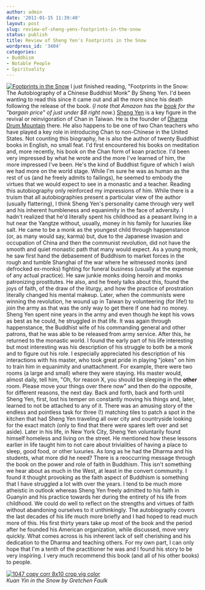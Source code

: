 ```yaml
---
author: admin
date: '2011-01-15 11:39:40'
layout: post
slug: review-of-sheng-yens-footprints-in-the-snow
status: publish
title: Review of Sheng Yen's Footprints in the Snow
wordpress_id: '3404'
categories:
- Buddhism
- Notable People
- Spirituality
---
```


[![Footprints in the
Snow](http://farm6.static.flickr.com/5007/5357782484_1545ed53f1_m.jpg)](http://www.flickr.com/photos/albill/5357782484/ "Footprints in the Snow by albill, on Flickr")
I just finished reading, "Footprints in the Snow: The Autobiography of a
Chinese Buddhist Monk" By Sheng Yen. I'd been wanting to read this since
it came out and all the more since his death following the release of
the book. (*I note that Amazon has the
[book](http://www.amazon.com/Footprints-Snow-Autobiography-Chinese-Buddhist/dp/B003JTHRT6/)
for the "bargain price" of just under $8 right now.*) [Sheng
Yen](http://en.wikipedia.org/wiki/Sheng-yen) is a key figure in the
revival or reinvigoration of Chan in Taiwan. He is the founder of
[Dharma Drum
Mountain](http://en.wikipedia.org/wiki/Dharma_Drum_Mountain) there. He
also happens to be one of two Chan teachers who have played a key role
in introducing Chan to non-Chinese in the United States. Not counting
this biography, he is also the author of twenty Buddhist books in
English, no small feat. I'd first encountered his books on meditation
and, more recently, his book on the Chan form of koan practice. I'd been
very impressed by what he wrote and the more I've learned of him, the
more impressed I've been. He's the kind of Buddhist figure of which I
wish we had more on the world stage. While I'm sure he was as human as
the rest of us (and he freely admits to failings), he seemed to embody
the virtues that we would expect to see in a monastic and a teacher.
Reading this autobiography only reinforced my impressions of him. While
there is a truism that all autobiographies present a particular view of
the author (usually flattering), I think Sheng Yen's personality came
through very well and his inherent humbleness and equanimity in the face
of adversity. I hadn't realized that he'd literally spent his childhood
as a peasant living in a hut near the Yangtze without, usually, money in
his family for luxuries like salt. He came to be a monk as the youngest
child through happenstance (or, as many would say, karma) but, due to
the Japanese invasion and occupation of China and then the communist
revolution, did not have the smooth and quiet monastic path that many
would expect. As a young monk, he saw first hand the debasement of
Buddhism to market forces in the rough and tumble Shanghai of the war
where he witnessed monks (and defrocked ex-monks) fighting for funeral
business (usually at the expense of any actual practice). He saw junkie
monks doing heroin and monks patronizing prostitutes. He also, and he
freely talks about this, found the joys of faith, of the draw of the
liturgy, and how the practice of prostration literally changed his
mental makeup. Later, when the communists were winning the revolution,
he wound up in Taiwan by volunteering (for life!) to join the army as
that was the only way to get there if one had no money. Sheng Yen spent
nine years in the army and even though he kept his vows as best as he
could, he struggled in that life. It was again through happenstance, the
Buddhist wife of his commanding general and other patrons, that he was
able to be released from army service. After this, he returned to the
monastic world. I found the early part of his life interesting but most
interesting was his description of his struggle to both be a monk and to
figure out his role. I especially appreciated his description of his
interactions with his master, who took great pride in playing "jokes" on
him to train him in equanimity and unattachment. For example, there were
two rooms (a large and small) where they were staying. His master would,
almost daily, tell him, "Oh, for reason X, you should be sleeping in the
**other** room. Please move your things over there now" and then do the
opposite, for different reasons, the next day. Back and forth, back and
forth until Sheng Yen, first, lost his temper on constantly moving his
things and, later, learned to not be attached to any of it. There was an
amusing story of the endless and pointless task for three (!) matching
tiles to patch a spot in the kitchen that had Sheng Yen traveling all
over city and countryside looking for the exact match (only to find that
there were spares left over and set aside). Later in his life, in New
York City, Sheng Yen voluntarily found himself homeless and living on
the street. He mentioned how these lessons earlier in life taught him to
not care about trivialities of having a place to sleep, good food, or
other luxuries. As long as he had the Dharma and his students, what more
did he need? There is a reoccurring message through the book on the
power and role of faith in Buddhism. This isn't something we hear about
as much in the West, at least in the convert community. I found it
thought provoking as the faith aspect of Buddhism is something that I
have struggled a lot with over the years. I tend to be much more
atheistic in outlook whereas Sheng Yen freely admitted to his faith in
Guanyin and his practice towards her during the entirety of his life
from childhood. We could do well to reflect on the strengths and virtues
of faith without abandoning ourselves to it unthinkingly. The
autobiography covers the last decades of his life much more briefly and
I had hoped to read much more of this. His first thirty years take up
most of the book and the period after he founded his American
organization, while discussed, move very quickly. What comes across is
his inherent lack of self cherishing and his dedication to the Dharma
and teaching others. For my own part, I can only hope that I'm a tenth
of the practitioner he was and I found his story to be very inspiring. I
very much recommend this book (and all of his other books) to people.

[![1047 copy corr 8x10 crop vig
color](http://farm6.static.flickr.com/5127/5318759581_31613ce755.jpg)](http://www.flickr.com/photos/56715271@N00/5318759581/ "1047 copy corr 8x10 crop vig color by dragonladyslc, on Flickr")\
*Kuan Yin in the Snow by Gretchen Faulk*
